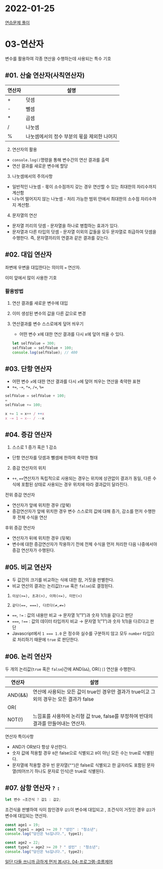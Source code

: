 # 2022-01-25

[연습문제 풀이 ](https://www.notion.so/275abd64b0a44b41968820f71a9670e9)

# 03-연산자

변수를 활용하여 각종 연산을 수행하는데 사용되는 특수 기호

## #01. 산술 연산자(사칙연산자)

| 연산자 | 설명 |
| --- | --- |
| + | 덧셈 |
| - | 뺄셈 |
| * | 곱셈 |
| / | 나눗셈 |
| % | 나눗셈에서의 정수 부분의 몫을 제외한 나머지 |

2) 연산자의 활용

- `console.log()`명령을 통해 변수간의 연산 결과를 출력
- 연산 결과를 새로운 변수에 할당

3) 나눗셈에서의 주의사항

- 일반적인 나눗셈  - 몫이 소수점까지 갖는 경우 연산할 수 있는 최대한의 자리수까지 계산함
- 나누어 떨어지지 않는 나눗셈 - 처리 가능한 범위 안에서 최대한의 소수점 자리수까지 계산함.

4) 문자열의 연산

- 문자열 끼리의 덧셈 - 문자열을 하나로 병합하는 효과가 있다.
- 문자열과 다른 타입의 덧셈 - 문자열 이외의 값들을 모두 문자열로 취급하여 덧셈을 수행한다. 즉, 문자열끼리의 연결과 같은 결과를 갖는다.

## #02. 대입 연산자

좌변에 우변을 대입한다는 의미의 `=` 연산자.

이미 앞에서 많이 사용한 기호

### 활용방법

1. 연산 결과를 새로운 변수에 대입
2. 이미 생성된 변수의 값을 다른 값으로 변경
3. 연산결과를 변수 스스로에게 덮어 씌우기
    - 어떤 변수 x에 대한 연산 결과를 다시 x에 덮어 씌울 수 있다.
    
    ```jsx
    let selfValue = 300;
    selfValue = selfValue + 100;
    console.log(selfValue); // 400
    ```
    

## #03. 단항 연산자

- 어떤 변수 `x`에 대한 연산 결과를 다시 `x`에 덮어 씌우는 연산을 축약한 표현
- `+=`, `-=`, `*=`, `/=`, `%=`

```jsx
selfValue = selfValue + 100;
=
selfValue += 100;
```

```jsx
x += 1 → x++ / ++x
x -= 1 → x-- / --x
```

## #04. 증감 연산자

1) 스스로 1 증가 혹은 1 감소

- 단항 연산자를 덧셈과 뺄셈에 한하여 축약한 형태

2) 증감 연산자의 위치

- `++`, `==`연산자가 독립적으로 사용되는 경우는 위치에 상관없이 결과가 동일, 다른 수식에 포함된 상태로 사용되는 경우 위치에 따라 결과값이 달라진다.

전위 증감 연산자

- 연산자가 앞에 위치한 경우 (앞북)
- 증감연산자가 앞에 위치한 경우 변수 스스로의 값에 대해 증가, 감소를 먼저 수행한 후 전체 수식을 연산

후위 증감 연산자

- 연산자가 뒤에 위치한 경우 (뒷북)
- 변수에 대한 증감연산자가 작용하기 전에 전체 수식을 먼저 처리한 다음 나중에서야 증감 연산자가 수행된다.

## #05. 비교 연산자

- 두 값간의 크기를 비교하는 식에 대한 참, 거짓을 판별한다.
- 비교 연산의 결과는 논리값(`true` 혹은 `false`)로 결정된다.

1) `이상(>=), 초과(>), 이하(<=), 미만(<)`

2) `같다(==, ===), 다르다(≠,≠=)`

- `==`, `!=` : 값의 내용만 비교 → 문자열 1(”1”)과 숫자 1(1)을 같다고 판단
- `===`, `!==` : 값의 데이터 타입까지 비교 → 문자열 1(”1”)과 숫자 1(1)을 다르다고 판단
- Javascript에서 `1 === 1.0` 은 정수와 실수를 구분하지 않고 모두 `number` 타입으로 처리하기 때문에 `true` 로 판단한다.

## #06. 논리 연산자

두 개의 논리값(`true` 혹은 `false`)간에 AND(`&&`), OR(`||`) 연산을 수행한다.

| 연산자 | 설명 |
| --- | --- |
| AND(&&) | 연산에 사용되는 모든 값이 true인 경우만 결과가 true이고 그 외의 경우는 모든 결과가 false |
| OR(||) | 연산에 사용되는 값 중에서 하나라도 true라면 결과가 true이고 모든 값이 false인 경우만 결과가 false |
| NOT(!) | 느낌표를 사용하여 논리형 값 true, false를 부정하여 반대의 결과를 만들어내는 연산자. |

연산자 특이사항

- AND가 OR보다 항상 우선한다.
- 숫자 값에 적용할 경우 `0`은 false으로 식별되고 `0`이 아닌 모든 수는 true로 식별된다.
- 문자열에 적용할 경우 빈 문자열(`””`)은 false로 식별되고 한 글자라도 포함된 문자열(띄어쓰기 하나도 문자로 인식)은 true로 식별된다.

## #07. 삼항 연산자 `?` `:`

```jsx
let 변수 =조건식 ? 값1 : 값2;
```

조건식을 판별하여 식이 참인경우 `값1`이 변수에 대입되고 , 조건식이 거짓인 경우 `값2`가 변수에 대입되는 연산자.

```jsx
const age1 = 19;
const type1 = age1 >= 20 ? "성인" : "청소년";
console.log("당신은 %s입니다.", type1);

const age2 = 22;
const type2 = age2 >= 20 ? " 성인" : "청소년";
console.log("당신은 %s입니다.", type2);
```

[일단 다들 쓰니까 급하게 먼저 봅시다. 04-프로그램-흐름제어](https://www.notion.so/04-6fb0d826d9f042d4b3c9f6035d380c7f)